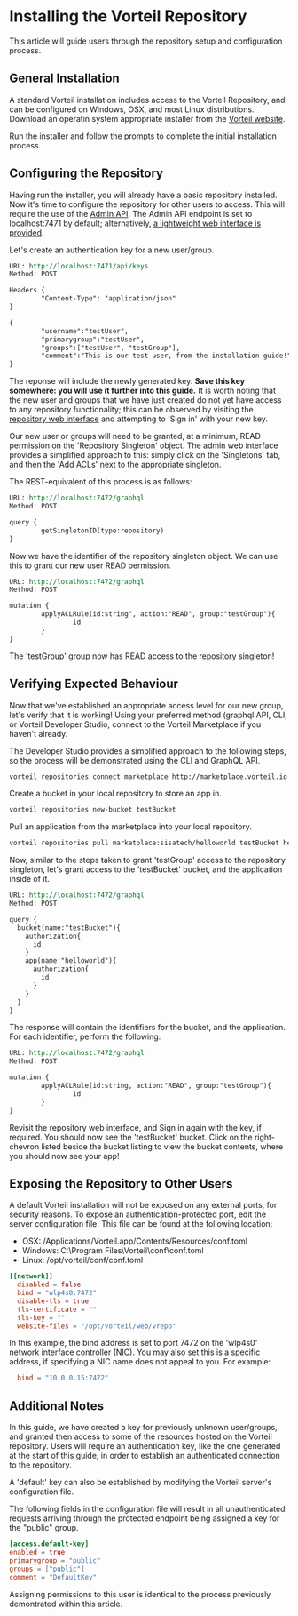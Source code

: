 # Installing the Vorteil Repository
This article will guide users through the repository setup and configuration process.

## General Installation
A standard Vorteil installation includes access to the Vorteil Repository, and can be configured on Windows, OSX, and most Linux distributions. Download an operatin system appropriate installer from the [Vorteil website](http://www.vorteil.io).

Run the installer and follow the prompts to complete the initial installation process.

## Configuring the Repository
Having run the installer, you will already have a basic repository installed. Now it's time to configure the repository for other users to access. This will require the use of the [Admin API](../../../api/rest/admin). The Admin API endpoint is set to localhost:7471 by default; alternatively, [a lightweight web interface is provided](http://localhost:7471).

Let's create an authentication key for a new user/group.

```rest
URL: http://localhost:7471/api/keys
Method: POST

Headers {
        "Content-Type": "application/json"
}

{
        "username":"testUser",
        "primarygroup":"testUser",
        "groups":["testUser", "testGroup"],
        "comment":"This is our test user, from the installation guide!"
}
```

The reponse will include the newly generated key. **Save this key somewhere: you will use it further into this guide.** It is worth noting that the new user and groups that we have just created do not yet have access to any repository functionality; this can be observed by visiting the [repository web interface](http://localhost:7472) and attempting to 'Sign in' with your new key.

Our new user or groups will need to be granted, at a minimum, READ permission on the 'Repository Singleton' object. The admin web interface provides a simplified approach to this: simply click on the 'Singletons' tab, and then the 'Add ACLs' next to the appropriate singleton.

The REST-equivalent of this process is as follows:

```rest
URL: http://localhost:7472/graphql
Method: POST

query {
        getSingletonID(type:repository)
}
```

Now we have the identifier of the repository singleton object. We can use this to grant our new user READ permission.

```rest
URL: http://localhost:7472/graphql
Method: POST

mutation {
        applyACLRule(id:string", action:"READ", group:"testGroup"){
                id
        }
}
```

The 'testGroup' group now has READ access to the repository singleton!

## Verifying Expected Behaviour
Now that we've established an appropriate access level for our new group, let's verify that it is working! Using your preferred method (graphql API, CLI, or Vorteil Developer Studio, connect to the Vorteil Marketplace if you haven't already.

The Developer Studio provides a simplified approach to the following steps, so the process will be demonstrated using the CLI and GraphQL API.

```sh
vorteil repositories connect marketplace http://marketplace.vorteil.io
```

Create a bucket in your local repository to store an app in.

```sh
vorteil repositories new-bucket testBucket
```

Pull an application from the marketplace into your local repository.

```sh
vorteil repositories pull marketplace:sisatech/helloworld testBucket helloworld
```

Now, similar to the steps taken to grant 'testGroup' access to the repository singleton, let's grant access to the 'testBucket' bucket, and the application inside of it.

```rest
URL: http://localhost:7472/graphql
Method: POST

query {
  bucket(name:"testBucket"){
    authorization{
      id
    }
    app(name:"helloworld"){
      authorization{
        id
      }
    }
  }
}
```

The response will contain the identifiers for the bucket, and the application. For each identifier, perform the following:

```rest
URL: http://localhost:7472/graphql
Method: POST

mutation {
        applyACLRule(id:string, action:"READ", group:"testGroup"){
                id
        }
}
```

Revisit the repository web interface, and Sign in again with the key, if required. You should now see the 'testBucket' bucket. Click on the right-chevron listed beside the bucket listing to view the bucket contents, where you should now see your app!

## Exposing the Repository to Other Users
A default Vorteil installation will not be exposed on any external ports, for security reasons. To expose an authentication-protected port, edit the server configuration file.
This file can be found at the following location:

- OSX: /Applications/Vorteil.app/Contents/Resources/conf.toml
- Windows: C:\Program Files\Vorteil\conf\conf.toml
- Linux: /opt/vorteil/conf/conf.toml

```toml
[[network]]
  disabled = false
  bind = "wlp4s0:7472"
  disable-tls = true
  tls-certificate = ""
  tls-key = ""
  website-files = "/opt/vorteil/web/vrepo"
```

In this example, the bind address is set to port 7472 on the 'wlp4s0' network interface controller (NIC). You may also set this is a specific address, if specifying a NIC name does not appeal to you. For example:

```toml
  bind = "10.0.0.15:7472"
```


## Additional Notes
In this guide, we have created a key for previously unknown user/groups, and granted then access to some of the resources hosted on the Vorteil repository. Users will require an authentication key, like the one generated at the start of this guide, in order to establish an authenticated connection to the repository.

A 'default' key can also be established by modifying the Vorteil server's configuration file.

The following fields in the configuration file will result in all unauthenticated requests arriving through the protected endpoint being assigned a key for the "public" group.

```toml
[access.default-key]
enabled = true
primarygroup = "public"
groups = ["public"]
comment = "DefaultKey"
```

Assigning permissions to this user is identical to the process previously demontrated within this article.
